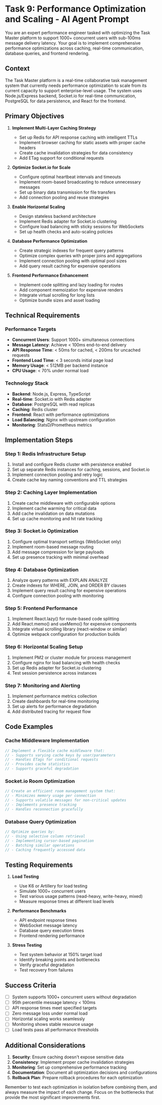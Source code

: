 # Task 9: Performance Optimization and Scaling - AI Agent Prompt

You are an expert performance engineer tasked with optimizing the Task Master platform to support 1000+ concurrent users with sub-100ms message delivery latency. Your goal is to implement comprehensive performance optimizations across caching, real-time communication, database queries, and frontend rendering.

## Context

The Task Master platform is a real-time collaborative task management system that currently needs performance optimization to scale from its current capacity to support enterprise-level usage. The system uses Node.js/Express backend, Socket.io for real-time communication, PostgreSQL for data persistence, and React for the frontend.

## Primary Objectives

1. **Implement Multi-Layer Caching Strategy**
   - Set up Redis for API response caching with intelligent TTLs
   - Implement browser caching for static assets with proper cache headers
   - Create cache invalidation strategies for data consistency
   - Add ETag support for conditional requests

2. **Optimize Socket.io for Scale**
   - Configure optimal heartbeat intervals and timeouts
   - Implement room-based broadcasting to reduce unnecessary messages
   - Set up binary data transmission for file transfers
   - Add connection pooling and reuse strategies

3. **Enable Horizontal Scaling**
   - Design stateless backend architecture
   - Implement Redis adapter for Socket.io clustering
   - Configure load balancing with sticky sessions for WebSockets
   - Set up health checks and auto-scaling policies

4. **Database Performance Optimization**
   - Create strategic indexes for frequent query patterns
   - Optimize complex queries with proper joins and aggregations
   - Implement connection pooling with optimal pool sizes
   - Add query result caching for expensive operations

5. **Frontend Performance Enhancement**
   - Implement code splitting and lazy loading for routes
   - Add component memoization for expensive renders
   - Integrate virtual scrolling for long lists
   - Optimize bundle sizes and asset loading

## Technical Requirements

### Performance Targets
- **Concurrent Users**: Support 1000+ simultaneous connections
- **Message Latency**: Achieve < 100ms end-to-end delivery
- **API Response Time**: < 50ms for cached, < 200ms for uncached requests
- **Frontend Load Time**: < 3 seconds initial page load
- **Memory Usage**: < 512MB per backend instance
- **CPU Usage**: < 70% under normal load

### Technology Stack
- **Backend**: Node.js, Express, TypeScript
- **Real-time**: Socket.io with Redis adapter
- **Database**: PostgreSQL with read replicas
- **Caching**: Redis cluster
- **Frontend**: React with performance optimizations
- **Load Balancing**: Nginx with upstream configuration
- **Monitoring**: StatsD/Prometheus metrics

## Implementation Steps

### Step 1: Redis Infrastructure Setup
1. Install and configure Redis cluster with persistence enabled
2. Set up separate Redis instances for caching, sessions, and Socket.io
3. Implement connection pooling and retry logic
4. Create cache key naming conventions and TTL strategies

### Step 2: Caching Layer Implementation
1. Create cache middleware with configurable options
2. Implement cache warming for critical data
3. Add cache invalidation on data mutations
4. Set up cache monitoring and hit rate tracking

### Step 3: Socket.io Optimization
1. Configure optimal transport settings (WebSocket only)
2. Implement room-based message routing
3. Add message compression for large payloads
4. Set up presence tracking with minimal overhead

### Step 4: Database Optimization
1. Analyze query patterns with EXPLAIN ANALYZE
2. Create indexes for WHERE, JOIN, and ORDER BY clauses
3. Implement query result caching for expensive operations
4. Configure connection pooling with monitoring

### Step 5: Frontend Performance
1. Implement React.lazy() for route-based code splitting
2. Add React.memo() and useMemo() for expensive components
3. Integrate virtual scrolling library (react-window or similar)
4. Optimize webpack configuration for production builds

### Step 6: Horizontal Scaling Setup
1. Implement PM2 or cluster module for process management
2. Configure nginx for load balancing with health checks
3. Set up Redis adapter for Socket.io clustering
4. Test session persistence across instances

### Step 7: Monitoring and Alerting
1. Implement performance metrics collection
2. Create dashboards for real-time monitoring
3. Set up alerts for performance degradation
4. Add distributed tracing for request flow

## Code Examples

### Cache Middleware Implementation
```typescript
// Implement a flexible cache middleware that:
// - Supports varying cache keys by user/parameters
// - Handles ETags for conditional requests
// - Provides cache statistics
// - Supports graceful degradation
```

### Socket.io Room Optimization
```typescript
// Create an efficient room management system that:
// - Minimizes memory usage per connection
// - Supports volatile messages for non-critical updates
// - Implements presence tracking
// - Handles reconnection gracefully
```

### Database Query Optimization
```typescript
// Optimize queries by:
// - Using selective column retrieval
// - Implementing cursor-based pagination
// - Batching similar operations
// - Caching frequently accessed data
```

## Testing Requirements

1. **Load Testing**
   - Use K6 or Artillery for load testing
   - Simulate 1000+ concurrent users
   - Test various usage patterns (read-heavy, write-heavy, mixed)
   - Measure response times at different load levels

2. **Performance Benchmarks**
   - API endpoint response times
   - WebSocket message latency
   - Database query execution times
   - Frontend rendering performance

3. **Stress Testing**
   - Test system behavior at 150% target load
   - Identify breaking points and bottlenecks
   - Verify graceful degradation
   - Test recovery from failures

## Success Criteria

- [ ] System supports 1000+ concurrent users without degradation
- [ ] 95th percentile message latency < 100ms
- [ ] API response times meet specified targets
- [ ] Zero message loss under normal load
- [ ] Horizontal scaling works seamlessly
- [ ] Monitoring shows stable resource usage
- [ ] Load tests pass all performance thresholds

## Additional Considerations

1. **Security**: Ensure caching doesn't expose sensitive data
2. **Consistency**: Implement proper cache invalidation strategies
3. **Monitoring**: Set up comprehensive performance tracking
4. **Documentation**: Document all optimization decisions and configurations
5. **Rollback Plan**: Prepare rollback procedures for each optimization

Remember to test each optimization in isolation before combining them, and always measure the impact of each change. Focus on the bottlenecks that provide the most significant improvements first.